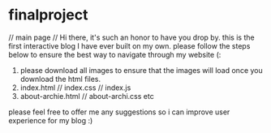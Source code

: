 # finalproject

// main page //
Hi there, it's such an honor to have you drop by. this is the first interactive blog I have ever built on my own. please follow the steps below to ensure the best way to navigate through my website (:


1. please download all images to ensure that the images will load once you download the html files.
2. index.html // index.css // index.js
3. about-archie.html // about-archi.css etc

please feel free to offer me any suggestions so i can improve user experience for my blog :)
